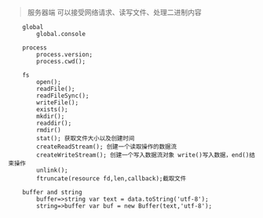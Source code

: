 > 服务器端 可以接受网络请求、读写文件、处理二进制内容

        global
            global.console
        
        process
            process.version;
            process.cwd();
            
        fs
            open();
            readFile();
            readFileSync();    
            writeFile();
            exists();
            mkdir();
            readdir();
            rmdir()
            stat(); 获取文件大小以及创建时间
            createReadStream(); 创建一个读取操作的数据流
            createWriteStream(); 创建一个写入数据流对象 write()写入数据，end()结束操作
            unlink();
            ftruncate(resource fd,len,callback);截取文件
            
        buffer and string 
            buffer=>string var text = data.toString('utf-8');
            string=>buffer var buf = new Buffer(text,'utf-8');
        
        
